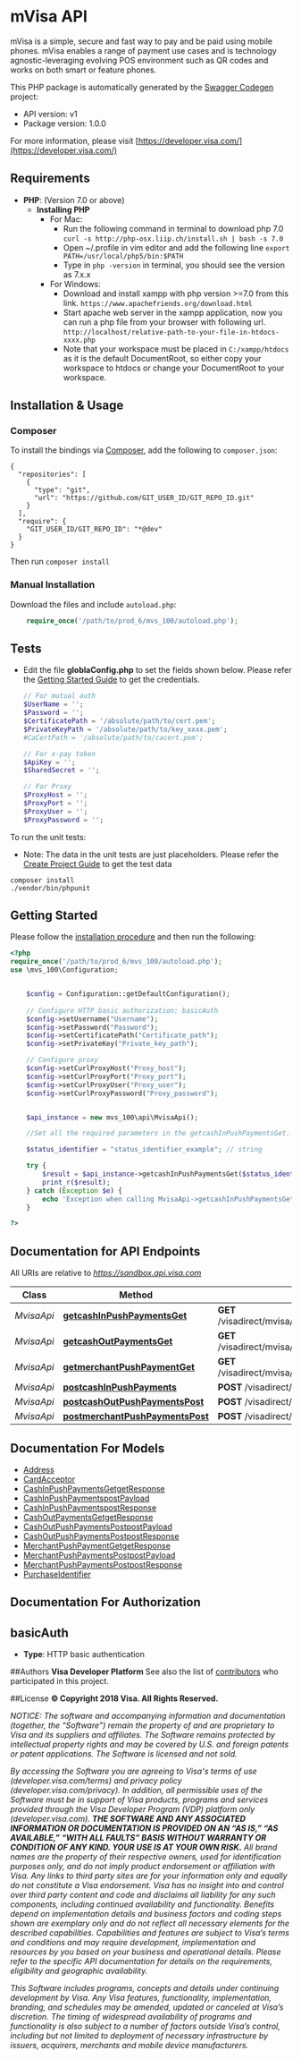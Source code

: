 # mVisa API
mVisa is a simple, secure and fast way to pay and be paid using mobile phones. mVisa enables a range of payment use cases and is technology agnostic-leveraging evolving POS environment such as QR codes and works on both smart or feature phones.

This PHP package is automatically generated by the [Swagger Codegen](https://github.com/swagger-api/swagger-codegen) project:

- API version: v1
- Package version: 1.0.0

For more information, please visit [https://developer.visa.com/](https://developer.visa.com/)

## Requirements

- **PHP**: (Version 7.0 or above)
    - **Installing PHP**
        * For Mac:
            - Run the following command in terminal to download php 7.0
                ```curl -s http://php-osx.liip.ch/install.sh | bash -s 7.0```
            - Open ~/.profile in vim editor and add the following line
                ```export PATH=/usr/local/php5/bin:$PATH```
            - Type in ```php -version``` in terminal, you should see the version as 7.x.x
        * For Windows:
            - Download and install xampp with php version >=7.0 from this link.
                ```https://www.apachefriends.org/download.html```
            - Start apache web server in the xampp application, now you can run a php file from your browser with following url.
                ```http://localhost/relative-path-to-your-file-in-htdocs-xxxx.php```
            - Note that your workspace must be placed in ```C:/xampp/htdocs``` as it is the default DocumentRoot, so either copy your workspace to htdocs or change your DocumentRoot to your workspace.

## Installation & Usage
### Composer

To install the bindings via [Composer](http://getcomposer.org/), add the following to `composer.json`:

```
{
  "repositories": [
    {
      "type": "git",
      "url": "https://github.com/GIT_USER_ID/GIT_REPO_ID.git"
    }
  ],
  "require": {
    "GIT_USER_ID/GIT_REPO_ID": "*@dev"
  }
}
```

Then run `composer install`

### Manual Installation

Download the files and include `autoload.php`:

```php
    require_once('/path/to/prod_6/mvs_100/autoload.php');
```

## Tests
- Edit the file **globlaConfig.php** to set the fields shown below. Please refer the [Getting Started Guide](https://developer.visa.com/vdpguide#get-started-overview) to get the credentials.

    ```php
    // For mutual auth
    $UserName = '';
    $Password = '';
    $CertificatePath = '/absolute/path/to/cert.pem';
    $PrivateKeyPath = '/absolute/path/to/key_xxxx.pem';
    #CaCertPath = '/absolute/path/to/cacert.pem';

    // For x-pay token
    $ApiKey = '';
    $SharedSecret = '';

    // For Proxy
    $ProxyHost = '';
    $ProxyPort = '';
    $ProxyUser = '';
    $ProxyPassword = '';
    ```
To run the unit tests:
- Note: The data in the unit tests are just placeholders. Please refer the [Create Project Guide](https://developer.visa.com/pages/working-with-visa-apis/create-project) to get the test data
```
composer install
./vendor/bin/phpunit
```

## Getting Started

Please follow the [installation procedure](#installation--usage) and then run the following:

```php
<?php
require_once('/path/to/prod_6/mvs_100/autoload.php');
use \mvs_100\Configuration;


    $config = Configuration::getDefaultConfiguration();
    
    // Configure HTTP basic authorization: basicAuth
    $config->setUsername("Username");
    $config->setPassword("Password");
    $config->setCertificatePath("Certificate_path");
    $config->setPrivateKey("Private_key_path");

    // Configure proxy
    $config->setCurlProxyHost("Proxy_host");
    $config->setCurlProxyPort("Proxy_port");
    $config->setCurlProxyUser("Proxy_user");
    $config->setCurlProxyPassword("Proxy_password");


    $api_instance = new mvs_100\api\MvisaApi();

    //Set all the required parameters in the getcashInPushPaymentsGet. Look at the documentation for further clarification.

    $status_identifier = "status_identifier_example"; // string

    try {
        $result = $api_instance->getcashInPushPaymentsGet($status_identifier);
        print_r($result);
    } catch (Exception $e) {
        echo 'Exception when calling MvisaApi->getcashInPushPaymentsGet: ', $e->getMessage(), PHP_EOL;
    }

?>
```

## Documentation for API Endpoints

All URIs are relative to *https://sandbox.api.visa.com*

Class | Method | HTTP request | Description
------------ | ------------- | ------------- | -------------
*MvisaApi* | [**getcashInPushPaymentsGet**](docs/Api/MvisaApi.md#getcashinpushpaymentsget) | **GET** /visadirect/mvisa/v1/cashinpushpayments/{statusIdentifier} | 
*MvisaApi* | [**getcashOutPaymentsGet**](docs/Api/MvisaApi.md#getcashoutpaymentsget) | **GET** /visadirect/mvisa/v1/cashoutpushpayments/{statusIdentifier} | 
*MvisaApi* | [**getmerchantPushPaymentGet**](docs/Api/MvisaApi.md#getmerchantpushpaymentget) | **GET** /visadirect/mvisa/v1/merchantpushpayments/{statusIdentifier} | 
*MvisaApi* | [**postcashInPushPayments**](docs/Api/MvisaApi.md#postcashinpushpayments) | **POST** /visadirect/mvisa/v1/cashinpushpayments | 
*MvisaApi* | [**postcashOutPushPaymentsPost**](docs/Api/MvisaApi.md#postcashoutpushpaymentspost) | **POST** /visadirect/mvisa/v1/cashoutpushpayments | 
*MvisaApi* | [**postmerchantPushPaymentsPost**](docs/Api/MvisaApi.md#postmerchantpushpaymentspost) | **POST** /visadirect/mvisa/v1/merchantpushpayments | 


## Documentation For Models

 - [Address](docs/Model/Address.md)
 - [CardAcceptor](docs/Model/CardAcceptor.md)
 - [CashInPushPaymentsGetgetResponse](docs/Model/CashInPushPaymentsGetgetResponse.md)
 - [CashInPushPaymentspostPayload](docs/Model/CashInPushPaymentspostPayload.md)
 - [CashInPushPaymentspostResponse](docs/Model/CashInPushPaymentspostResponse.md)
 - [CashOutPaymentsGetgetResponse](docs/Model/CashOutPaymentsGetgetResponse.md)
 - [CashOutPushPaymentsPostpostPayload](docs/Model/CashOutPushPaymentsPostpostPayload.md)
 - [CashOutPushPaymentsPostpostResponse](docs/Model/CashOutPushPaymentsPostpostResponse.md)
 - [MerchantPushPaymentGetgetResponse](docs/Model/MerchantPushPaymentGetgetResponse.md)
 - [MerchantPushPaymentsPostpostPayload](docs/Model/MerchantPushPaymentsPostpostPayload.md)
 - [MerchantPushPaymentsPostpostResponse](docs/Model/MerchantPushPaymentsPostpostResponse.md)
 - [PurchaseIdentifier](docs/Model/PurchaseIdentifier.md)


## Documentation For Authorization


## basicAuth

- **Type**: HTTP basic authentication


##Authors
 **Visa Developer Platform**
 See also the list of [contributors](https://github.com/visa/java-sample-code/graphs/contributors) who participated in this project.

##License
**© Copyright 2018 Visa. All Rights Reserved.**

*NOTICE: The software and accompanying information and documentation (together, the “Software”) remain the property of
and are proprietary to Visa and its suppliers and affiliates. The Software remains protected by intellectual property
rights and may be covered by U.S. and foreign patents or patent applications. The Software is licensed and not sold.*

*By accessing the Software you are agreeing to Visa's terms of use (developer.visa.com/terms) and privacy policy (developer.visa.com/privacy).
In addition, all permissible uses of the Software must be in support of Visa products, programs and services provided
through the Visa Developer Program (VDP) platform only (developer.visa.com). **THE SOFTWARE AND ANY ASSOCIATED
INFORMATION OR DOCUMENTATION IS PROVIDED ON AN “AS IS,” “AS AVAILABLE,” “WITH ALL FAULTS” BASIS WITHOUT WARRANTY OR
CONDITION OF ANY KIND. YOUR USE IS AT YOUR OWN RISK.** All brand names are the property of their respective owners, used for identification purposes only, and do not imply
product endorsement or affiliation with Visa. Any links to third party sites are for your information only and equally
do not constitute a Visa endorsement. Visa has no insight into and control over third party content and code and disclaims
all liability for any such components, including continued availability and functionality. Benefits depend on implementation
details and business factors and coding steps shown are exemplary only and do not reflect all necessary elements for the
described capabilities. Capabilities and features are subject to Visa’s terms and conditions and may require development,
implementation and resources by you based on your business and operational details. Please refer to the specific
API documentation for details on the requirements, eligibility and geographic availability.*

*This Software includes programs, concepts and details under continuing development by Visa. Any Visa features,
functionality, implementation, branding, and schedules may be amended, updated or canceled at Visa’s discretion.
The timing of widespread availability of programs and functionality is also subject to a number of factors outside Visa’s control,
including but not limited to deployment of necessary infrastructure by issuers, acquirers, merchants and mobile device manufacturers.*